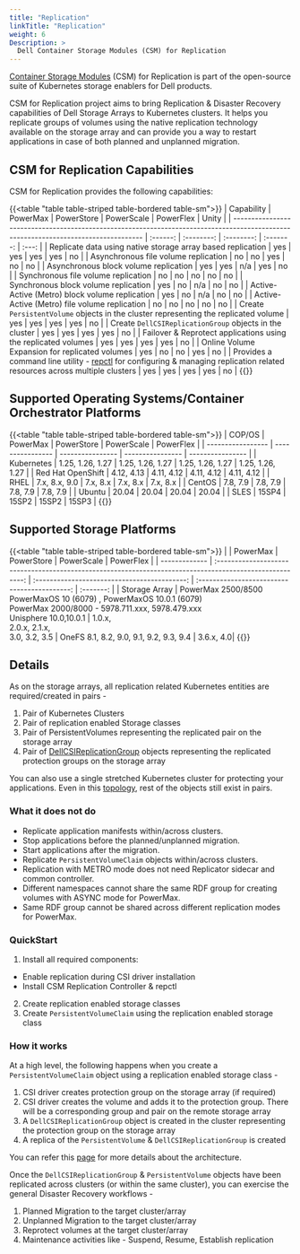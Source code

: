 ```yaml
---
title: "Replication"
linkTitle: "Replication"
weight: 6
Description: >
  Dell Container Storage Modules (CSM) for Replication
---
```

[Container Storage Modules](https://github.com/dell/csm) (CSM) for Replication is part of the  open-source suite of Kubernetes storage enablers for Dell products. 

CSM for Replication project aims to bring Replication & Disaster Recovery capabilities of Dell Storage Arrays to Kubernetes clusters.
It helps you replicate groups of volumes using the native replication technology available on the storage array and can provide you a way to restart
applications in case of both planned and unplanned migration.

## CSM for Replication Capabilities

CSM for Replication provides the following capabilities:

{{<table "table table-striped table-bordered table-sm">}}
| Capability                                                                                                                          | PowerMax | PowerStore | PowerScale | PowerFlex | Unity |
| ----------------------------------------------------------------------------------------------------------------------------------- | :------: | :--------: | :--------: | :-------: | :---: |
| Replicate data using native storage array based replication                                                                         |   yes    |    yes     |    yes     |    yes    |  no   |
| Asynchronous file volume replication                                                                                                |   no     |     no     |    yes     |    no     |  no   |
| Asynchronous block volume replication                                                                                               |   yes    |    yes     |    n/a     |    yes    |  no   |
| Synchronous file volume replication                                                                                                 |   no     |     no     |     no     |    no     |  no   |
| Synchronous block volume replication                                                                                                |   yes    |     no     |    n/a     |    no     |  no   |
| Active-Active (Metro) block volume replication                                                                                      |   yes    |     no     |    n/a     |    no     |  no   |
| Active-Active (Metro) file volume replication                                                                                       |   no     |     no     |     no     |    no     |  no   |
| Create `PersistentVolume` objects in the cluster representing the replicated volume                                                 |   yes    |    yes     |    yes     |    yes    |  no   |
| Create `DellCSIReplicationGroup` objects in the cluster                                                                             |   yes    |    yes     |    yes     |    yes    |  no   |
| Failover & Reprotect applications using the replicated volumes                                                                      |   yes    |    yes     |    yes     |    yes    |  no   |
| Online Volume Expansion for replicated volumes                                                                                      |   yes    |     no     |     no     |    yes    |  no   |
| Provides a command line utility - [repctl](tools) for configuring & managing replication related resources across multiple clusters |   yes    |    yes     |    yes     |    yes    |  no   |
{{</table>}}


## Supported Operating Systems/Container Orchestrator Platforms

{{<table "table table-striped table-bordered table-sm">}}
| COP/OS            | PowerMax         | PowerStore       | PowerScale       | PowerFlex        |
| ----------------- | ---------------- | ---------------- | ---------------- | ---------------- |
| Kubernetes        | 1.25, 1.26, 1.27 | 1.25, 1.26, 1.27 | 1.25, 1.26, 1.27 | 1.25, 1.26, 1.27 |
| Red Hat OpenShift | 4.12, 4.13       | 4.11, 4.12       | 4.11, 4.12       | 4.11, 4.12       |
| RHEL              | 7.x, 8.x, 9.0    | 7.x, 8.x         | 7.x, 8.x         | 7.x, 8.x         |
| CentOS            | 7.8, 7.9         | 7.8, 7.9         | 7.8, 7.9         | 7.8, 7.9         |
| Ubuntu            | 20.04            | 20.04            | 20.04            | 20.04            |
| SLES              | 15SP4            | 15SP2            | 15SP2            | 15SP3            |
{{</table>}}

## Supported Storage Platforms

{{<table "table table-striped table-bordered table-sm">}}
|               |                                                 PowerMax                                                 |                  PowerStore                  |               PowerScale                     | PowerFlex |
| ------------- | :------------------------------------------------------------------------------------------------------: | :------------------------------------------: | :------------------------------------------: | :-------: |
| Storage Array | PowerMax 2500/8500 PowerMaxOS 10 (6079) , PowerMaxOS 10.0.1 (6079) <br> PowerMax 2000/8000 - 5978.711.xxx, 5978.479.xxx <br> Unisphere 10.0,10.0.1 | 1.0.x, <br> 2.0.x, 2.1.x, <br> 3.0, 3.2, 3.5 | OneFS 8.1, 8.2, 9.0, 9.1, 9.2, 9.3, 9.4 | 3.6.x, 4.0|
{{</table>}}

## Details

As on the storage arrays, all replication related Kubernetes entities are required/created in pairs -
1. Pair of Kubernetes Clusters
2. Pair of replication enabled Storage classes
3. Pair of PersistentVolumes representing the replicated pair on the storage array
4. Pair of [DellCSIReplicationGroup](architecture/#dellcsireplicationgroup) objects representing the replicated protection groups on the storage array

You can also use a single stretched Kubernetes cluster for protecting your applications. Even in this [topology](cluster-topologies), rest of
the objects still exist in pairs.

### What it does not do
* Replicate application manifests within/across clusters.
* Stop applications before the planned/unplanned migration.
* Start applications after the migration.
* Replicate `PersistentVolumeClaim` objects within/across clusters.
* Replication with METRO mode does not need Replicator sidecar and common controller.
* Different namespaces cannot share the same RDF group for creating volumes with ASYNC mode for PowerMax.
* Same RDF group cannot be shared across different replication modes for PowerMax.

### QuickStart
1. Install all required components:
  * Enable replication during CSI driver installation
  * Install CSM Replication Controller & repctl
2. Create replication enabled storage classes
3. Create `PersistentVolumeClaim` using the replication enabled storage class

### How it works
At a high level, the following happens when you create a `PersistentVolumeClaim` object using a replication enabled storage class -
1. CSI driver creates protection group on the storage array (if required)
2. CSI driver creates the volume and adds it to the protection group. There will be a corresponding group and pair on the remote storage array
3. A `DellCSIReplicationGroup` object is created in the cluster representing the protection group on the storage array
4. A replica of the `PersistentVolume` & `DellCSIReplicationGroup` is created

You can refer this [page](architecture) for more details about the architecture.

Once the `DellCSIReplicationGroup` & `PersistentVolume` objects have been replicated across clusters (or within the same cluster), you
can exercise the general Disaster Recovery workflows -
1. Planned Migration to the target cluster/array
2. Unplanned Migration to the target cluster/array
3. Reprotect volumes at the target cluster/array
4. Maintenance activities like - Suspend, Resume, Establish replication

